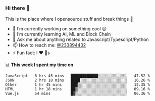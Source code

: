 ### Hi there 👋

<!--
**a233894432/a233894432** is a ✨ _special_ ✨ repository because its `README.md` (this file) appears on your GitHub profile.

Here are some ideas to get you started:

- 🔭 I’m currently working on ...
- 🌱 I’m currently learning ...
- 👯 I’m looking to collaborate on ...
- 🤔 I’m looking for help with ...
- 💬 Ask me about ...
- 📫 How to reach me: ...
- 😄 Pronouns: ...
- ⚡ Fun fact: ...
-->
 
 
This is the place where I opensource stuff and break things :rofl:

- 🔭 I’m currently working on something cool :wink:
- 🌱 I’m currently learning AI, ML and Block Chain
- 💬 Ask me about anything related to Javascript/Typescript/Python
- 📫 How to reach me: [@233894432](https://twitter.com/233894432)
- ⚡ Fun fact: I :heart: :dog:s

📊 **This week I spent my time on**
<!--START_SECTION:waka-->
```text
JavaScript   6 hrs 45 mins   ████████████░░░░░░░░░░░░░   47.52 % 
JSON         2 hrs 18 mins   ████░░░░░░░░░░░░░░░░░░░░░   16.26 % 
Other        1 hr 45 mins    ███░░░░░░░░░░░░░░░░░░░░░░   12.35 % 
HTML         1 hr 18 mins    ██▒░░░░░░░░░░░░░░░░░░░░░░   09.16 % 
Vue.js       54 mins         █▓░░░░░░░░░░░░░░░░░░░░░░░   06.36 % 
```
<!--END_SECTION:waka-->

